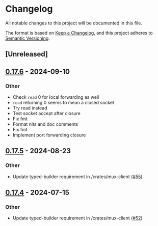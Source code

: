 # Changelog
All notable changes to this project will be documented in this file.

The format is based on [Keep a Changelog](https://keepachangelog.com/en/1.0.0/),
and this project adheres to [Semantic Versioning](https://semver.org/spec/v2.0.0.html).

## [Unreleased]

## [0.17.6](https://github.com/jaywonchung/openssh-mux-client/compare/openssh-mux-client-v0.17.5...openssh-mux-client-v0.17.6) - 2024-09-10

### Other

- Check `read` 0 for local forwarding as well
- `read` returning 0 seems to mean a closed socket
- Try read instead
- Test socket accept after closure
- Fix fmt
- Format nits and doc comments
- Fix fmt
- Implement port forwarding closure

## [0.17.5](https://github.com/openssh-rust/openssh-mux-client/compare/openssh-mux-client-v0.17.4...openssh-mux-client-v0.17.5) - 2024-08-23

### Other
- Update typed-builder requirement in /crates/mux-client ([#55](https://github.com/openssh-rust/openssh-mux-client/pull/55))

## [0.17.4](https://github.com/openssh-rust/openssh-mux-client/compare/openssh-mux-client-v0.17.3...openssh-mux-client-v0.17.4) - 2024-07-15

### Other
- Update typed-builder requirement in /crates/mux-client ([#52](https://github.com/openssh-rust/openssh-mux-client/pull/52))
